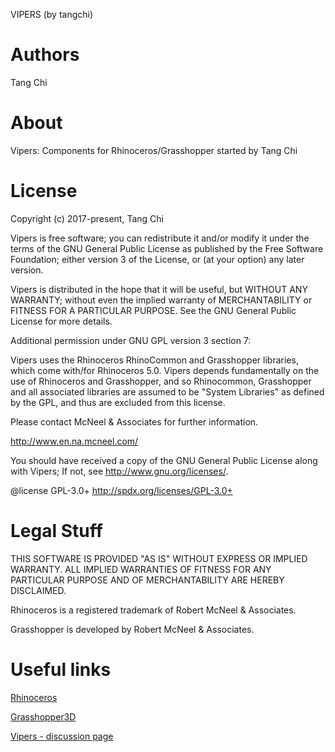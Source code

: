 VIPERS (by tangchi)



Authors
=======
Tang Chi

About
=======
Vipers: Components for Rhinoceros/Grasshopper started by Tang Chi

License
=======

Copyright (c) 2017-present, Tang Chi

Vipers is free software; you can redistribute it and/or modify it under the terms of the GNU General Public License as published by the Free Software Foundation; either version 3 of the License, or (at your option) any later version.

Vipers is distributed in the hope that it will be useful, but WITHOUT ANY WARRANTY; without even the implied warranty of MERCHANTABILITY or FITNESS FOR A PARTICULAR PURPOSE. See the GNU General Public License for more details.

Additional permission under GNU GPL version 3 section 7:

Vipers uses the Rhinoceros RhinoCommon and Grasshopper libraries, which come with/for Rhinoceros 5.0. Vipers depends fundamentally on the use of Rhinoceros and Grasshopper, and so Rhinocommon, Grasshopper and all associated libraries are assumed to be "System Libraries" as defined by the GPL, and thus are excluded from this license.

Please contact McNeel & Associates for further information.

http://www.en.na.mcneel.com/

You should have received a copy of the GNU General Public License along with Vipers; If not, see http://www.gnu.org/licenses/.

@license GPL-3.0+ http://spdx.org/licenses/GPL-3.0+

Legal Stuff
===========

THIS SOFTWARE IS PROVIDED "AS IS" WITHOUT EXPRESS OR IMPLIED WARRANTY. ALL IMPLIED WARRANTIES OF FITNESS FOR ANY PARTICULAR PURPOSE AND OF MERCHANTABILITY ARE HEREBY DISCLAIMED.

Rhinoceros is a registered trademark of Robert McNeel & Associates.

Grasshopper is developed by Robert McNeel & Associates.

Useful links
============

[Rhinoceros](https://www.rhino3d.com)

[Grasshopper3D](http://www.grasshopper3d.com)

[Vipers - discussion page](http://www.food4rhino.com/app/vipers)

